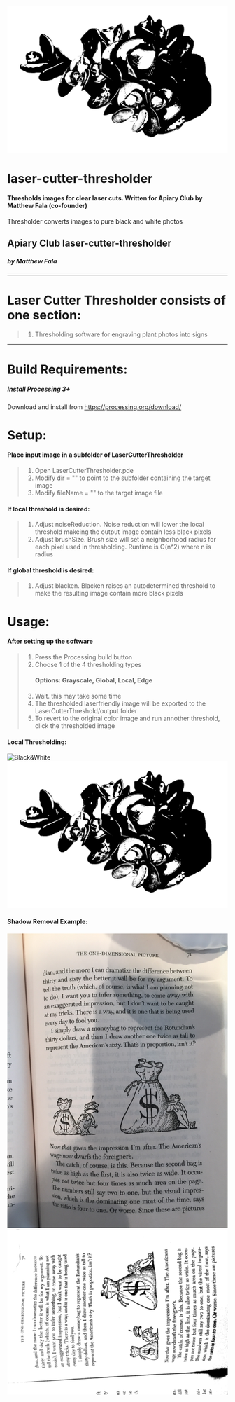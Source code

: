 
![Black&White](https://github.com/matthewfala/laser-cutter-thresholder/blob/master/processed-images/LaserFriendly_Akoko_Edited.jpg
)
# laser-cutter-thresholder
#### Thresholds images for clear laser cuts. Written for Apiary Club by Matthew Fala (co-founder)
Thresholder converts images to pure black and white photos

## Apiary Club laser-cutter-thresholder
##### by Matthew Fala
_________

# Laser Cutter Thresholder consists of one section:
> 1) Thresholding software for engraving plant photos into signs

_________


# Build Requirements:
##### Install Processing 3+
Download and install from https://processing.org/download/

# Setup:
#### Place input image in a subfolder of LaserCutterThresholder
> 1) Open LaserCutterThresholder.pde
> 2) Modify dir = "" to point to the subfolder containing the target image
> 3) Modify fileName = "" to the target image file
#### If local threshold is desired:
> 1) Adjust noiseReduction. Noise reduction will lower the local threshold makeing the output image contain less black pixels
> 2) Adjust brushSize. Brush size will set a neighborhood radius for each pixel used in thresholding. Runtime is O(n^2) where n is radius
#### If global threshold is desired:
> 1) Adjust blacken. Blacken raises an autodetermined threshold to make the resulting image contain more black pixels

# Usage:
#### After setting up the software
> 1) Press the Processing build button
> 2) Choose 1 of the 4 thresholding types
>    #### Options: Grayscale, Global, Local, Edge
> 3) Wait. this may take some time
> 4) The thresholded laserfriendly image will be exported to the LaserCutterThreshold/output folder
> 5) To revert to the original color image and run annother threshold, click the thresholded image

#### Local Thresholding:
![Black&White](https://github.com/matthewfala/laser-cutter-thresholder/blob/master/raw-images/Akoko_Edited.png)
![Black&White](https://github.com/matthewfala/laser-cutter-thresholder/blob/master/processed-images/LaserFriendly_Akoko_Edited.jpg
)

#### Shadow Removal Example:
![Black&White](https://github.com/matthewfala/laser-cutter-thresholder/blob/master/LaserCutterThresholder/textures/book.JPG)
![Black&White](https://github.com/matthewfala/laser-cutter-thresholder/blob/master/LaserCutterThresholder/output/LaserFriendly_book.JPG)
